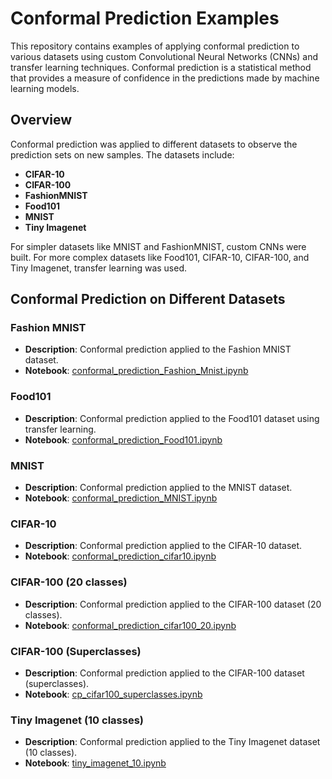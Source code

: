 # Conformal Prediction Examples

This repository contains examples of applying conformal prediction to various datasets using custom Convolutional Neural Networks (CNNs) and transfer learning techniques. Conformal prediction is a statistical method that provides a measure of confidence in the predictions made by machine learning models.

## Overview

Conformal prediction was applied to different datasets to observe the prediction sets on new samples. The datasets include:

- **CIFAR-10**
- **CIFAR-100**
- **FashionMNIST**
- **Food101**
- **MNIST**
- **Tiny Imagenet**

For simpler datasets like MNIST and FashionMNIST, custom CNNs were built. For more complex datasets like Food101, CIFAR-10, CIFAR-100, and Tiny Imagenet, transfer learning was used.


## Conformal Prediction on Different Datasets

### Fashion MNIST
- **Description**: Conformal prediction applied to the Fashion MNIST dataset.
- **Notebook**: [conformal_prediction_Fashion_Mnist.ipynb](https://github.com/Aadharsh1/ML-Deep-Learning/blob/main/Conformal_Prediction__Examples/Datasets/FashionMNIST/conformal_prediction_Fashion_Mnist.ipynb)

### Food101
- **Description**: Conformal prediction applied to the Food101 dataset using transfer learning.
- **Notebook**: [conformal_prediction_Food101.ipynb](https://github.com/Aadharsh1/ML-Deep-Learning/blob/main/Conformal_Prediction__Examples/Datasets/Food101/conformal_prediction_Food101.ipynb)

### MNIST
- **Description**: Conformal prediction applied to the MNIST dataset.
- **Notebook**: [conformal_prediction_MNIST.ipynb](https://github.com/Aadharsh1/ML-Deep-Learning/blob/main/Conformal_Prediction__Examples/Datasets/MNIST/conformal_prediction_MNIST.ipynb)

### CIFAR-10
- **Description**: Conformal prediction applied to the CIFAR-10 dataset.
- **Notebook**: [conformal_prediction_cifar10.ipynb](https://github.com/Aadharsh1/ML-Deep-Learning/blob/main/Conformal_Prediction__Examples/Datasets/CIFAR10/conformal_prediction_cifar10.ipynb)

### CIFAR-100 (20 classes)
- **Description**: Conformal prediction applied to the CIFAR-100 dataset (20 classes).
- **Notebook**: [conformal_prediction_cifar100_20.ipynb](https://github.com/Aadharsh1/ML-Deep-Learning/blob/main/Conformal_Prediction__Examples/Datasets/CIFAR100/conformal_prediction_cifar100_20%20.ipynb)

### CIFAR-100 (Superclasses)
- **Description**: Conformal prediction applied to the CIFAR-100 dataset (superclasses).
- **Notebook**: [cp_cifar100_superclasses.ipynb](https://github.com/Aadharsh1/ML-Deep-Learning/blob/main/Conformal_Prediction__Examples/Datasets/CIFAR100/cp_cifar100_superclasses%20.ipynb)

### Tiny Imagenet (10 classes)
- **Description**: Conformal prediction applied to the Tiny Imagenet dataset (10 classes).
- **Notebook**: [tiny_imagenet_10.ipynb](https://github.com/Aadharsh1/ML-Deep-Learning/blob/main/Conformal_Prediction__Examples/Datasets/Tiny_Imagenet/tiny_imagenet_10.ipynb)
